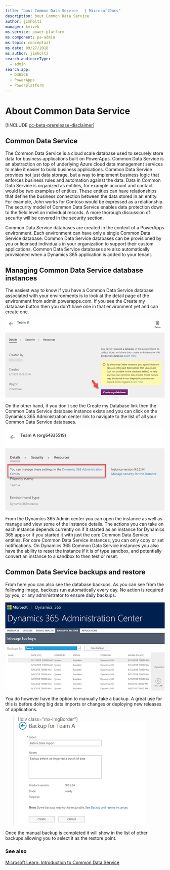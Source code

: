 ```yaml
---
title: "bout Common Data Service   | MicrosoftDocs"
description: bout Common Data Service 
author: jimholtz
manager: kvivek
ms.service: power-platform
ms.component: pa-admin
ms.topic: conceptual
ms.date: 09/27/2018
ms.author: jimholtz
search.audienceType: 
  - admin
search.app: 
  - D365CE
  - PowerApps
  - Powerplatform
---
```

# About Common Data Service 

[!INCLUDE [cc-beta-prerelease-disclaimer](../includes/cc-beta-prerelease-disclaimer.md)]

## Common Data Service

The Common Data Service is a cloud scale database used to securely store data for business applications built on PowerApps. Common Data Service is an abstraction on top of underlying Azure cloud data management services to make it easier to build business applications. Common Data Service provides not just data storage, but a way to implement business logic that enforces business rules and automation against the data. Data in Common Data Service is organized as entities, for example account and contact would be two examples of entities. These entities can have relationships that define the business connection between the data stored in an entity. For example, John works for Contoso would be expressed as a relationship. The security model of Common Data Service enables data protection down to the field level on individual records. A more thorough discussion of security will be covered in the security section.

Common Data Service databases are created in the context of a PowerApps environment. Each environment can have only a single Common Data Service database. Common Data Service databases can be provisioned by you or licensed individuals in your organization to support their custom applications. Common Data Service databases are also automatically provisioned when a Dynamics 365 application is added to your tenant.

## Managing Common Data Service database instances

The easiest way to know if you have a Common Data Service database associated with your environments is to look at the detail page of the environment from admin.powerapps.com. If you see the Create my database button then you don’t have one in that environment yet and can create one.

![Create my database](media/create-my-database.png "Create my database")

On the other hand, if you don’t see the Create my Database link then the Common Data Service database instance exists and you can click on the Dynamics 365 Administration center link to navigate to the list of all your Common Data Service databases.

![Manage settings in Dynamics 365 Administration center](media/manage-in-d365-admin-center.png "Manage settings in Dynamics 365 Administration center")

From the Dynamics 365 Admin center you can open the instance as well as manage and view some of the instance details. The actions you can take on each instance depends currently on if it started as an instance for Dynamics 365 apps or if you started it with just the core Common Data Service entities. For core Common Data Service instances, you can only copy or set notifications. On Dynamics 365 Common Data Service instances you also have the ability to reset the instance if it is of type sandbox, and potentially convert an instance to a sandbox to then test or reset.

## Common Data Service backups and restore

From here you can also see the database backups. As you can see from the following image, backups run automatically every day. No action is required by you, or any administrator to ensure daily backups.

![Dynamics 365 Administration center](media/d365-admin-center.png "Dynamics 365 Administration center")

You do however have the option to manually take a backup. A great use for this is before doing big data imports or changes or deploying new releases of applications.

> [!div class="mx-imgBorder"] 
> ![](media/manual-backup.png "Manual backup")

Once the manual backup is completed it will show in the list of other backups allowing you to select it as the restore point.

### See also
[Microsoft Learn: Introduction to Common Data Service](https://docs.microsoft.com/learn/power-platform/intro-common-data-service/)